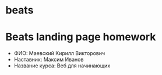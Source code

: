 # beats
<h1>Beats landing page homework</h1>
<ul>
  <li>ФИО: Маевский Кирилл Викторович</li>
  <li>Наставник: Максим Иванов</li>
  <li>Название курса: Веб для начинающих</li>
</ul>
